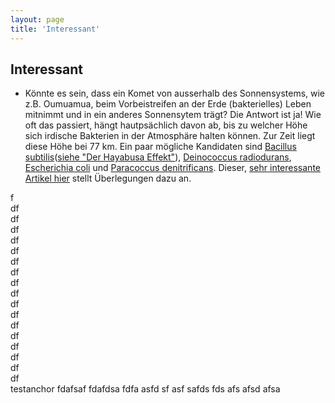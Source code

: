 ```yaml
---
layout: page
title: 'Interessant'
---
```



## Interessant

* Könnte es sein, dass ein Komet von ausserhalb des Sonnensystems, wie z.B. Oumuamua, beim Vorbeistreifen an der Erde (bakterielles) Leben mitnimmt und in ein anderes Sonnensytem trägt? Die Antwort ist ja! Wie oft das passiert, hängt hautpsächlich davon ab, bis zu welcher Höhe sich irdische Bakterien in der Atmosphäre halten können. Zur Zeit liegt diese Höhe bei 77 km. Ein paar mögliche Kandidaten sind [Bacillus subtilis](https://de.wikipedia.org/wiki/Bacillus_subtilis)([siehe "Der Hayabusa Effekt"](/2020/11/12/Der-Hayabusa-Effekt-Teil-1/)), [Deinococcus radiodurans](https://de.wikipedia.org/wiki/Deinococcus_radiodurans), [Escherichia coli](https://de.wikipedia.org/wiki/Escherichia_coli) und [Paracoccus denitrificans](https://de.wikipedia.org/wiki/Paracoccus_denitrificans). Dieser, [sehr interessante Artikel hier](https://doi.org/10.1017/S1473550419000314) stellt Überlegungen dazu an.



f<br>
df<br>
df<br>
df<br>
df<br>
df<br>
df<br>
df<br>
df<br>
df<br>
df<br>
df<br>
df<br>
df<br>
df<br>
df<br>
df<br>
df<br>
<span id="testanchor">testanchor</span>
fdafsaf
fdafdsa
fdfa
asfd
sf
asf
safds
fds
afs
afsd
afsa
